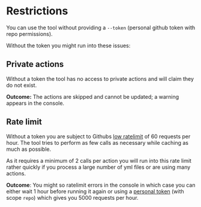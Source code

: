 # Restrictions

You can use the tool without providing a `--token` (personal github token with repo permissions).

Without the token you might run into these issues:

## Private actions

Without a token the tool has no access to private actions and will claim they do not exist.

**Outcome:** The actions are skipped and cannot be updated; a warning appears in the console.

## Rate limit

Without a token you are subject to Githubs [low ratelimit](https://developer.github.com/v3/#rate-limiting) of 60 requests per hour. The tool tries to perform as few calls as necessary while caching as much as possible.

As it requires a minimum of 2 calls per action you will run into this rate limit rather quickly if you process a large number of yml files or are using many actions.

**Outcome**: You might so ratelimit errors in the console in which case you can either wait 1 hour before running it again or using a [personal token](https://help.github.com/en/github/authenticating-to-github/creating-a-personal-access-token-for-the-command-line) (with scope `repo`) which gives you 5000 requests per hour.

